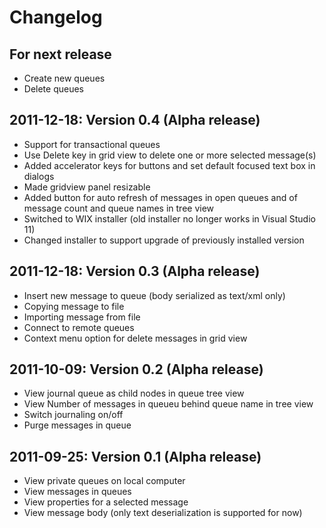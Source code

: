 Changelog
=========

For next release
----------------
* Create new queues
* Delete queues


2011-12-18: Version 0.4 (Alpha release)
---------------------------------------
* Support for transactional queues
* Use Delete key in grid view to delete one or more selected message(s)
* Added accelerator keys for buttons and set default focused text box in dialogs
* Made gridview panel resizable
* Added button for auto refresh of messages in open queues and of message count and queue names in tree view
* Switched to WIX installer (old installer no longer works in Visual Studio 11)
* Changed installer to support upgrade of previously installed version

2011-12-18: Version 0.3 (Alpha release)
---------------------------------------
* Insert new message to queue (body serialized as text/xml only)
* Copying message to file
* Importing message from file
* Connect to remote queues
* Context menu option for delete messages in grid view

2011-10-09: Version 0.2 (Alpha release)
---------------------------------------
* View journal queue as child nodes in queue tree view
* View Number of messages in queueu behind queue name in tree view
* Switch journaling on/off
* Purge messages in queue

2011-09-25: Version 0.1 (Alpha release)
---------------------------------------
* View private queues on local computer
* View messages in queues
* View properties for a selected message
* View message body (only text deserialization is supported for now)